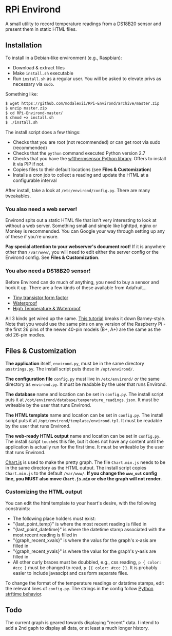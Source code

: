 # RPi Environd

A small utility to record temperature readings from a DS18B20 sensor and present them in static HTML files.

## Installation

To install in a Debian-like environment (e.g., Raspbian):

 * Download & extract files
 * Make `install.sh` executable
 * Run `install.sh` as a regular user. You will be asked to elevate privs as necessary via `sudo`.


Something like:

```bash
$ wget https://github.com/modalexii/RPi-Environd/archive/master.zip
$ unzip master.zip
$ cd RPi-Environd-master/
$ chmod +x install.sh
$ ./install.sh
```

The install script does a few things:

* Checks that you are root (not recommended) or can get root via sudo (recommended)
* Checks that the `python` command executed Python version 2.7
* Checks that you have the [w1thermsensor Python library](https://github.com/timofurrer/w1thermsensor). Offers to install it via PIP if not.
* Copies files to their default locations (see **Files & Customization**)
* Installs a cron job to collect a reading and update the HTML at a configurable interval

After install, take a look at `/etc/environd/config.py`. There are many tweakables.

### You also need a web server!

Environd spits out a static HTML file that isn't very interesting to look at without a web server. Something small and simple like lighttpd, nginx or Monkey is recommended. You can Google your way through setting up any of these if you're unsure. 

**Pay special attention to your webserver's document root!** If it is anywhere other than `/var/www/`, you will need to edit either the server config or the Environd config. See **Files & Customization**.


### You also need a DS18B20 sensor!

Before Environd can do much of anything, you need to buy a sensor and hook it up. There are a few kinds of these available from Adafruit...

* [Tiny transistor form factor](https://www.adafruit.com/product/374)
* [Waterproof](https://www.adafruit.com/product/381)
* [High Temperature & Waterproof](https://www.adafruit.com/product/642)

All 3 kinds get wired up the same. [This tutorial](https://learn.adafruit.com/adafruits-raspberry-pi-lesson-11-ds18b20-temperature-sensing/hardware) breaks it down Barney-style. Note that you would use the same pins on any version of the Raspberry Pi - the first 26 pins of the newer 40-pin models (B+, A+) are the same as the old 26-pin modles.

## Files & Customization


**The application** itself, `environd.py`, must be in the same directory as`strings.py`. The install script puts these in `/opt/environd/`.

**The configuration file** `config.py` must live in `/etc/environd/` _or_ the same directory as `environd.py`. It must be readable by the user that runs Environd.

**The database** name and location can be set in `config.py`. The install script puts it at `/opt/environd/database/temperature_readings.json`. It must be writeable by the user that runs Environd.

**The HTML template** name and location can be set in `config.py`. The install script puts it at `/opt/environd/template/environd.tpl`. It must be readable by the user that runs Environd.

**The web-ready HTML output** name and location can be set in `config.py`. The install script `touch`es this file, but it does not have any content until the application is actually run for the first time. It must be writeable by the user that runs Environd.

[Chart.js](http://www.chartjs.org/) is used to make the pretty graph. The file `Chart.min.js` needs to be in the same directory as the HTML output. The install script copies `Chart.min.js` to the default `/var/www/`. **If you change the `www_out` config line, you MUST also move `Chart.js.min` or else the graph will not render.**

### Customizing the HTML output

You can edit the html template to your heart's desire, with the following constraints:

* The following place holders must exist:
 * "{last_point_temp}" is where the most recent reading is filled in
 * "{last_point_datetime}" is where the datetime stamp associated with the most recent reading is filled in
 * "{graph_recent_xvals}" is where the valus for the graph's x-asis are filled in
 * "{graph_recent_yvals}" is where the valus for the graph's y-asis are filled in
* All other curly braces must be doubbled, e.g., css reading, `p { color: #ccc }` must be changed to read, `p {{ color: #ccc }}`. It is probably easier to include javascipt and css form separate files.

To change the format of the temperature readings or datatime stamps, edit the relevant lines of `config.py`. The strings in the config follow [Python strftime behavior](https://docs.python.org/2/library/datetime.html#strftime-strptime-behavior).

## Todo

The current graph is geared towards displaying "recent" data. I intend to add a 2nd gaph to display all data, or at least a much longer history. 

